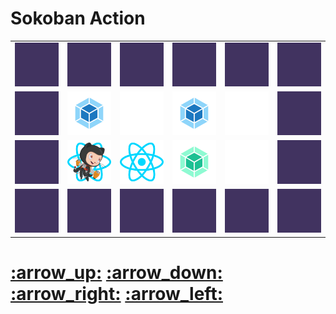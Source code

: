 # Sokoban Action

<table>
  <tr>
    <td>
      <img src="./images/wall.png">
    </td>
    <td>
      <img src="./images/wall.png">
    </td>
    <td>
      <img src="./images/wall.png">
    </td>
    <td>
      <img src="./images/wall.png">
    </td>
    <td>
      <img src="./images/wall.png">
    </td>
    <td>
      <img src="./images/wall.png">
    </td>
  </tr>
  <tr>
    <td>
      <img src="./images/wall.png">
    </td>
    <td>
      <img src="./images/block.png">
    </td>
    <td>
      <img src="./images/floor.png">
    </td>
    <td>
      <img src="./images/block.png">
    </td>
    <td>
      <img src="./images/floor.png">
    </td>
    <td>
      <img src="./images/wall.png">
    </td>
  </tr>
  <tr>
    <td>
      <img src="./images/wall.png">
    </td>
    <td>
      <img src="./images/characterOnGoal.png">
    </td>
    <td>
      <img src="./images/goal.png">
    </td>
    <td>
      <img src="./images/reached.png">
    </td>
    <td>
      <img src="./images/floor.png">
    </td>
    <td>
      <img src="./images/wall.png">
    </td>
  </tr>
  <tr>
    <td>
      <img src="./images/wall.png">
    </td>
    <td>
      <img src="./images/wall.png">
    </td>
    <td>
      <img src="./images/wall.png">
    </td>
    <td>
      <img src="./images/wall.png">
    </td>
    <td>
      <img src="./images/wall.png">
    </td>
    <td>
      <img src="./images/wall.png">
    </td>
  </tr>
</table>

<h1>
  <a href="https://github.com/RaisinTen/sokoban-action/issues/new?title=$U&body=Just+push+%27Submit+new+issue%27.+You+don%27t+need+to+do+anything+else.">:arrow_up:</a>
  <a href="https://github.com/RaisinTen/sokoban-action/issues/new?title=$D&body=Just+push+%27Submit+new+issue%27.+You+don%27t+need+to+do+anything+else.">:arrow_down:</a>
  <a href="https://github.com/RaisinTen/sokoban-action/issues/new?title=$R&body=Just+push+%27Submit+new+issue%27.+You+don%27t+need+to+do+anything+else.">:arrow_right:</a>
  <a href="https://github.com/RaisinTen/sokoban-action/issues/new?title=$L&body=Just+push+%27Submit+new+issue%27.+You+don%27t+need+to+do+anything+else.">:arrow_left:</a>
</h1>
